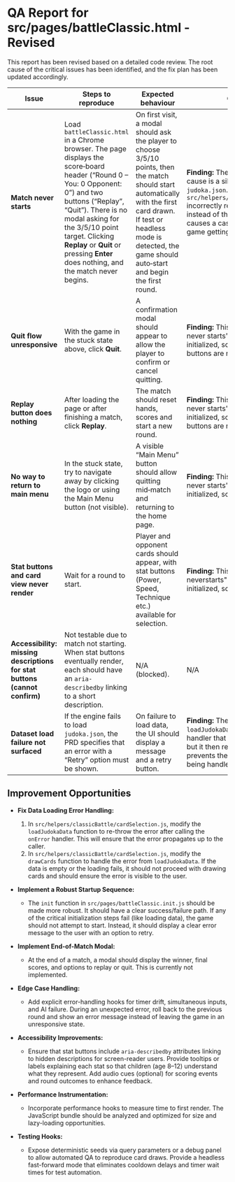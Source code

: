 # QA Report for src/pages/battleClassic.html - Revised

This report has been revised based on a detailed code review. The root cause of the critical issues has been identified, and the fix plan has been updated accordingly.

| Issue                                                                     | Steps to reproduce                                                                                                                                                                                                                                                                                                    | Expected behaviour                                                                                                                                                                                                                       | Observed behaviour                                                                                                                                       |
| ------------------------------------------------------------------------- | --------------------------------------------------------------------------------------------------------------------------------------------------------------------------------------------------------------------------------------------------------------------------------------------------------------------- | ---------------------------------------------------------------------------------------------------------------------------------------------------------------------------------------------------------------------------------------- | -------------------------------------------------------------------------------------------------------------------------------------------------------- |
| **Match never starts**                                                    | Load `battleClassic.html` in a Chrome browser.  The page displays the score‑board header (“Round 0 – You: 0 Opponent: 0”) and two buttons (“Replay”, “Quit”).  There is no modal asking for the 3/5/10 point target.  Clicking **Replay** or **Quit** or pressing **Enter** does nothing, and the match never begins. | On first visit, a modal should ask the player to choose 3/5/10 points, then the match should start automatically with the first card drawn.  If test or headless mode is detected, the game should auto‑start and begin the first round. | **Finding:** The report is **accurate**. The root cause is a silent failure when loading `judoka.json`. The `loadJudokaData` function in `src/helpers/classicBattle/cardSelection.js` incorrectly returns an empty array on error instead of throwing an exception. This causes a cascade of failures, leading to the game getting stuck. |
| **Quit flow unresponsive**                                                | With the game in the stuck state above, click **Quit**.                                                                                                                                                                                                                                                               | A confirmation modal should appear to allow the player to confirm or cancel quitting.                                                                                                                                                    | **Finding:** This is a symptom of the "Match never starts" issue. The game is not initialized, so the event listeners for the buttons are not attached. |
| **Replay button does nothing**                                            | After loading the page or after finishing a match, click **Replay**.                                                                                                                                                                                                                                                  | The match should reset hands, scores and start a new round.                                                                                                                                                                              | **Finding:** This is a symptom of the "Match never starts" issue. The game is not initialized, so the event listeners for the buttons are not attached. |
| **No way to return to main menu**                                         | In the stuck state, try to navigate away by clicking the logo or using the Main Menu button (not visible).                                                                                                                                                                                                            | A visible “Main Menu” button should allow quitting mid‑match and returning to the home page.                                                                                                                                             | **Finding:** This is a symptom of the "Match never starts" issue. The game is not initialized, so the UI is not fully rendered. |
| **Stat buttons and card view never render**                               | Wait for a round to start.                                                                                                                                                                                                                                                                                            | Player and opponent cards should appear, with stat buttons (Power, Speed, Technique etc.) available for selection.                                                                                                                       | **Finding:** This is a symptom of the "Match neverstarts" issue. The game is not initialized, so the cards are not drawn.                              |
| **Accessibility: missing descriptions for stat buttons (cannot confirm)** | Not testable due to match not starting.  When stat buttons eventually render, each should have an `aria-describedby` linking to a short description.                                                                                                                                                                  | N/A (blocked).                                                                                                                                                                                                                           | N/A                                                                                                                                                      |
| **Dataset load failure not surfaced**                                     | If the engine fails to load `judoka.json`, the PRD specifies that an error with a “Retry” option must be shown.                                                                                                                                                                                                       | On failure to load data, the UI should display a message and a retry button.                                                                                                                                                             | **Finding:** The report is **accurate**. The `loadJudokaData` function calls an error handler that is supposed to show a modal, but it then returns an empty array, which prevents the error from propagating and being handled correctly. |

## Improvement Opportunities

*   **Fix Data Loading Error Handling:**
    1.  In `src/helpers/classicBattle/cardSelection.js`, modify the `loadJudokaData` function to re-throw the error after calling the `onError` handler. This will ensure that the error propagates up to the caller.
    2.  In `src/helpers/classicBattle/cardSelection.js`, modify the `drawCards` function to handle the error from `loadJudokaData`. If the data is empty or the loading fails, it should not proceed with drawing cards and should ensure the error is visible to the user.

*   **Implement a Robust Startup Sequence:**
    *   The `init` function in `src/pages/battleClassic.init.js` should be made more robust. It should have a clear success/failure path. If any of the critical initialization steps fail (like loading data), the game should not attempt to start. Instead, it should display a clear error message to the user with an option to retry.

*   **Implement End-of-Match Modal:**
    *   At the end of a match, a modal should display the winner, final scores, and options to replay or quit. This is currently not implemented.

*   **Edge Case Handling:**
    *   Add explicit error-handling hooks for timer drift, simultaneous inputs, and AI failure. During an unexpected error, roll back to the previous round and show an error message instead of leaving the game in an unresponsive state.

*   **Accessibility Improvements:**
    *   Ensure that stat buttons include `aria-describedby` attributes linking to hidden descriptions for screen-reader users. Provide tooltips or labels explaining each stat so that children (age 8–12) understand what they represent. Add audio cues (optional) for scoring events and round outcomes to enhance feedback.

*   **Performance Instrumentation:**
    *   Incorporate performance hooks to measure time to first render. The JavaScript bundle should be analyzed and optimized for size and lazy-loading opportunities.

*   **Testing Hooks:**
    *   Expose deterministic seeds via query parameters or a debug panel to allow automated QA to reproduce card draws. Provide a headless fast-forward mode that eliminates cooldown delays and timer wait times for test automation.